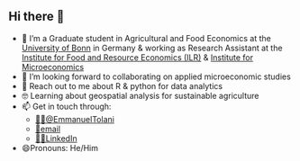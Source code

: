 ## Hi there 👋

- 🔭 I’m a Graduate student in Agricultural and Food Economics at the [University of Bonn](https://www.uni-bonn.de/en) in Germany & working as Research Assistant at the [Institute for Food and Resource Economics (ILR)](https://www.ilr1.uni-bonn.de/en) & [Institute for Microeconomics](https://www.econ.uni-bonn.de/micro/en)
- 👯 I’m looking forward to collaborating on applied microeconomic studies
- 💬 Reach out to me about R & python for data analytics
- 🤓 Learning about geospatial analysis for sustainable agriculture
- 📫 Get in touch through:
    - [🐱‍💻@EmmanuelTolani](https://twitter.com/home)
    - [📩email](emmanueltolani@gmail.com)
    - [👩‍💻LinkedIn](https://www.linkedin.com/in/emmanuel-tolani-8037456b/)
- 😄Pronouns: He/Him
